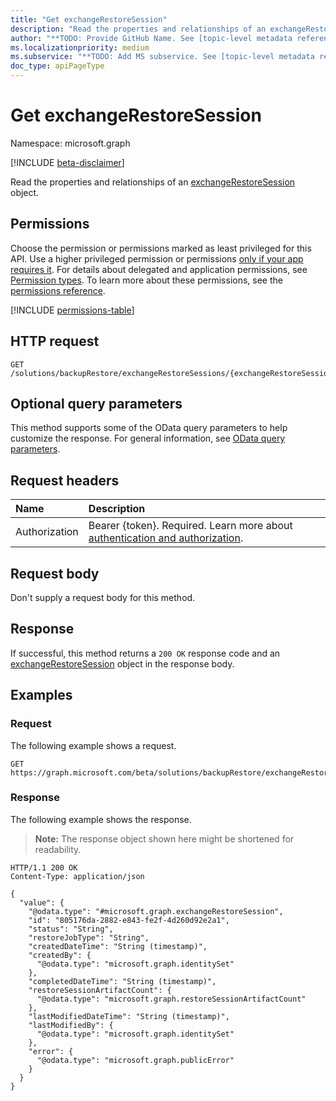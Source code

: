 ```yaml
---
title: "Get exchangeRestoreSession"
description: "Read the properties and relationships of an exchangeRestoreSession object."
author: "**TODO: Provide GitHub Name. See [topic-level metadata reference](https://aka.ms/msgo?pagePath=Document-APIs/Guidelines/Metadata)**"
ms.localizationpriority: medium
ms.subservice: "**TODO: Add MS subservice. See [topic-level metadata reference](https://aka.ms/msgo?pagePath=Document-APIs/Guidelines/Metadata)**"
doc_type: apiPageType
---
```


# Get exchangeRestoreSession

Namespace: microsoft.graph

[!INCLUDE [beta-disclaimer](../../includes/beta-disclaimer.md)]

Read the properties and relationships of an [exchangeRestoreSession](../resources/exchangerestoresession.md) object.

## Permissions

Choose the permission or permissions marked as least privileged for this API. Use a higher privileged permission or permissions [only if your app requires it](/graph/permissions-overview#best-practices-for-using-microsoft-graph-permissions). For details about delegated and application permissions, see [Permission types](/graph/permissions-overview#permission-types). To learn more about these permissions, see the [permissions reference](/graph/permissions-reference).

<!-- {
  "blockType": "permissions",
  "name": "exchangerestoresession-get-permissions"
}
-->
[!INCLUDE [permissions-table](../includes/permissions/exchangerestoresession-get-permissions.md)]

## HTTP request

<!-- {
  "blockType": "ignored"
}
-->
``` http
GET /solutions/backupRestore/exchangeRestoreSessions/{exchangeRestoreSessionId}
```

## Optional query parameters

This method supports some of the OData query parameters to help customize the response. For general information, see [OData query parameters](/graph/query-parameters).

## Request headers

|Name|Description|
|:---|:---|
|Authorization|Bearer {token}. Required. Learn more about [authentication and authorization](/graph/auth/auth-concepts).|

## Request body

Don't supply a request body for this method.

## Response

If successful, this method returns a `200 OK` response code and an [exchangeRestoreSession](../resources/exchangerestoresession.md) object in the response body.

## Examples

### Request

The following example shows a request.
<!-- {
  "blockType": "request",
  "name": "get_exchangerestoresession"
}
-->
``` http
GET https://graph.microsoft.com/beta/solutions/backupRestore/exchangeRestoreSessions/{exchangeRestoreSessionId}
```


### Response

The following example shows the response.
>**Note:** The response object shown here might be shortened for readability.
<!-- {
  "blockType": "response",
  "truncated": true,
  "@odata.type": "microsoft.graph.exchangeRestoreSession"
}
-->
``` http
HTTP/1.1 200 OK
Content-Type: application/json

{
  "value": {
    "@odata.type": "#microsoft.graph.exchangeRestoreSession",
    "id": "805176da-2882-e843-fe2f-4d260d92e2a1",
    "status": "String",
    "restoreJobType": "String",
    "createdDateTime": "String (timestamp)",
    "createdBy": {
      "@odata.type": "microsoft.graph.identitySet"
    },
    "completedDateTime": "String (timestamp)",
    "restoreSessionArtifactCount": {
      "@odata.type": "microsoft.graph.restoreSessionArtifactCount"
    },
    "lastModifiedDateTime": "String (timestamp)",
    "lastModifiedBy": {
      "@odata.type": "microsoft.graph.identitySet"
    },
    "error": {
      "@odata.type": "microsoft.graph.publicError"
    }
  }
}
```

